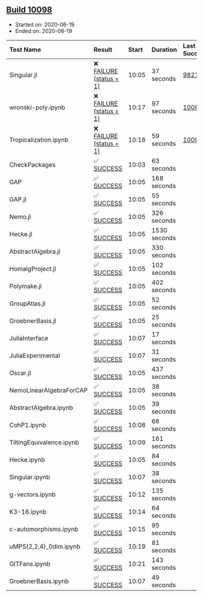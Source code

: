 ## [Build 10098](https://oscarci.mathematik.uni-kl.de/job/oscar/10098/)

* Started on: 2020-06-19
* Ended on: 2020-06-19

| Test Name    | Result | Start | Duration | Last Success | First Failure |
|:-------------|:-------|:------|:---------|:-------------|:--------------|
| Singular.jl | ❌ [FAILURE (status = 1)](https://oscarci.mathematik.uni-kl.de/job/oscar/10098/artifact/logs/build-10098/Singular.jl.log) | 10:05 | 37 seconds | [9821](https://oscarci.mathematik.uni-kl.de/job/oscar/9821/) | [9822](https://oscarci.mathematik.uni-kl.de/job/oscar/9822/) |
| wronski-poly.ipynb | ❌ [FAILURE (status = 1)](https://oscarci.mathematik.uni-kl.de/job/oscar/10098/artifact/logs/build-10098/wronski-poly.ipynb.log) | 10:17 | 97 seconds | [10087](https://oscarci.mathematik.uni-kl.de/job/oscar/10087/) | [10088](https://oscarci.mathematik.uni-kl.de/job/oscar/10088/) |
| Tropicalization.ipynb | ❌ [FAILURE (status = 1)](https://oscarci.mathematik.uni-kl.de/job/oscar/10098/artifact/logs/build-10098/Tropicalization.ipynb.log) | 10:18 | 59 seconds | [10095](https://oscarci.mathematik.uni-kl.de/job/oscar/10095/) | [10096](https://oscarci.mathematik.uni-kl.de/job/oscar/10096/) |
| CheckPackages | ✅ [SUCCESS](https://oscarci.mathematik.uni-kl.de/job/oscar/10098/artifact/logs/build-10098/CheckPackages.log) | 10:03 | 63 seconds |  |  |
| GAP | ✅ [SUCCESS](https://oscarci.mathematik.uni-kl.de/job/oscar/10098/artifact/logs/build-10098/GAP.log) | 10:05 | 168 seconds |  |  |
| GAP.jl | ✅ [SUCCESS](https://oscarci.mathematik.uni-kl.de/job/oscar/10098/artifact/logs/build-10098/GAP.jl.log) | 10:05 | 55 seconds |  |  |
| Nemo.jl | ✅ [SUCCESS](https://oscarci.mathematik.uni-kl.de/job/oscar/10098/artifact/logs/build-10098/Nemo.jl.log) | 10:05 | 326 seconds |  |  |
| Hecke.jl | ✅ [SUCCESS](https://oscarci.mathematik.uni-kl.de/job/oscar/10098/artifact/logs/build-10098/Hecke.jl.log) | 10:05 | 1530 seconds |  |  |
| AbstractAlgebra.jl | ✅ [SUCCESS](https://oscarci.mathematik.uni-kl.de/job/oscar/10098/artifact/logs/build-10098/AbstractAlgebra.jl.log) | 10:05 | 330 seconds |  |  |
| HomalgProject.jl | ✅ [SUCCESS](https://oscarci.mathematik.uni-kl.de/job/oscar/10098/artifact/logs/build-10098/HomalgProject.jl.log) | 10:05 | 102 seconds |  |  |
| Polymake.jl | ✅ [SUCCESS](https://oscarci.mathematik.uni-kl.de/job/oscar/10098/artifact/logs/build-10098/Polymake.jl.log) | 10:05 | 402 seconds |  |  |
| GroupAtlas.jl | ✅ [SUCCESS](https://oscarci.mathematik.uni-kl.de/job/oscar/10098/artifact/logs/build-10098/GroupAtlas.jl.log) | 10:05 | 52 seconds |  |  |
| GroebnerBasis.jl | ✅ [SUCCESS](https://oscarci.mathematik.uni-kl.de/job/oscar/10098/artifact/logs/build-10098/GroebnerBasis.jl.log) | 10:05 | 25 seconds |  |  |
| JuliaInterface | ✅ [SUCCESS](https://oscarci.mathematik.uni-kl.de/job/oscar/10098/artifact/logs/build-10098/JuliaInterface.log) | 10:07 | 17 seconds |  |  |
| JuliaExperimental | ✅ [SUCCESS](https://oscarci.mathematik.uni-kl.de/job/oscar/10098/artifact/logs/build-10098/JuliaExperimental.log) | 10:07 | 31 seconds |  |  |
| Oscar.jl | ✅ [SUCCESS](https://oscarci.mathematik.uni-kl.de/job/oscar/10098/artifact/logs/build-10098/Oscar.jl.log) | 10:05 | 437 seconds |  |  |
| NemoLinearAlgebraForCAP | ✅ [SUCCESS](https://oscarci.mathematik.uni-kl.de/job/oscar/10098/artifact/logs/build-10098/NemoLinearAlgebraForCAP.log) | 10:05 | 38 seconds |  |  |
| AbstractAlgebra.ipynb | ✅ [SUCCESS](https://oscarci.mathematik.uni-kl.de/job/oscar/10098/artifact/logs/build-10098/AbstractAlgebra.ipynb.log) | 10:05 | 39 seconds |  |  |
| CohP1.ipynb | ✅ [SUCCESS](https://oscarci.mathematik.uni-kl.de/job/oscar/10098/artifact/logs/build-10098/CohP1.ipynb.log) | 10:08 | 66 seconds |  |  |
| TiltingEquivalence.ipynb | ✅ [SUCCESS](https://oscarci.mathematik.uni-kl.de/job/oscar/10098/artifact/logs/build-10098/TiltingEquivalence.ipynb.log) | 10:09 | 161 seconds |  |  |
| Hecke.ipynb | ✅ [SUCCESS](https://oscarci.mathematik.uni-kl.de/job/oscar/10098/artifact/logs/build-10098/Hecke.ipynb.log) | 10:05 | 84 seconds |  |  |
| Singular.ipynb | ✅ [SUCCESS](https://oscarci.mathematik.uni-kl.de/job/oscar/10098/artifact/logs/build-10098/Singular.ipynb.log) | 10:07 | 38 seconds |  |  |
| g-vectors.ipynb | ✅ [SUCCESS](https://oscarci.mathematik.uni-kl.de/job/oscar/10098/artifact/logs/build-10098/g-vectors.ipynb.log) | 10:12 | 135 seconds |  |  |
| K3-16.ipynb | ✅ [SUCCESS](https://oscarci.mathematik.uni-kl.de/job/oscar/10098/artifact/logs/build-10098/K3-16.ipynb.log) | 10:14 | 64 seconds |  |  |
| c-automorphisms.ipynb | ✅ [SUCCESS](https://oscarci.mathematik.uni-kl.de/job/oscar/10098/artifact/logs/build-10098/c-automorphisms.ipynb.log) | 10:15 | 95 seconds |  |  |
| uMPS(2,2,4)_0dim.ipynb | ✅ [SUCCESS](https://oscarci.mathematik.uni-kl.de/job/oscar/10098/artifact/logs/build-10098/uMPS-2-2-4-_0dim.ipynb.log) | 10:19 | 81 seconds |  |  |
| GITFans.ipynb | ✅ [SUCCESS](https://oscarci.mathematik.uni-kl.de/job/oscar/10098/artifact/logs/build-10098/GITFans.ipynb.log) | 10:21 | 143 seconds |  |  |
| GroebnerBasis.ipynb | ✅ [SUCCESS](https://oscarci.mathematik.uni-kl.de/job/oscar/10098/artifact/logs/build-10098/GroebnerBasis.ipynb.log) | 10:07 | 49 seconds |  |  |
